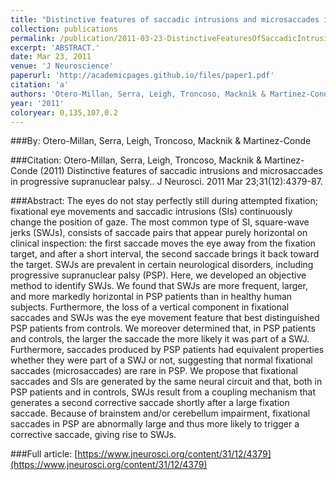 ```yaml
---
title: "Distinctive features of saccadic intrusions and microsaccades in progressive supranuclear palsy."
collection: publications
permalink: /publication/2011-03-23-DistinctiveFeaturesOfSaccadicIntrusionsAndMicrosaccadesInProgre
excerpt: 'ABSTRACT.'
date: Mar 23, 2011
venue: 'J Neuroscience'
paperurl: 'http://academicpages.github.io/files/paper1.pdf'
citation: 'a'
authors: 'Otero-Millan, Serra, Leigh, Troncoso, Macknik & Martinez-Conde'
year: '2011'
coloryear: 0,135,107,0.2
---
```


###By: 
Otero-Millan, Serra, Leigh, Troncoso, Macknik & Martinez-Conde

###Citation: 
Otero-Millan, Serra, Leigh, Troncoso, Macknik & Martinez-Conde (2011) Distinctive features of saccadic intrusions and microsaccades in progressive supranuclear palsy.. J Neurosci. 2011 Mar 23;31(12):4379-87. 

###Abstract: 
The eyes do not stay perfectly still during attempted fixation; fixational eye movements and saccadic intrusions (SIs) continuously change the position of gaze. The most common type of SI, square-wave jerks (SWJs), consists of saccade pairs that appear purely horizontal on clinical inspection: the first saccade moves the eye away from the fixation target, and after a short interval, the second saccade brings it back toward the target. SWJs are prevalent in certain neurological disorders, including progressive supranuclear palsy (PSP). Here, we developed an objective method to identify SWJs. We found that SWJs are more frequent, larger, and more markedly horizontal in PSP patients than in healthy human subjects. Furthermore, the loss of a vertical component in fixational saccades and SWJs was the eye movement feature that best distinguished PSP patients from controls. We moreover determined that, in PSP patients and controls, the larger the saccade the more likely it was part of a SWJ. Furthermore, saccades produced by PSP patients had equivalent properties whether they were part of a SWJ or not, suggesting that normal fixational saccades (microsaccades) are rare in PSP. We propose that fixational saccades and SIs are generated by the same neural circuit and that, both in PSP patients and in controls, SWJs result from a coupling mechanism that generates a second corrective saccade shortly after a large fixation saccade. Because of brainstem and/or cerebellum impairment, fixational saccades in PSP are abnormally large and thus more likely to trigger a corrective saccade, giving rise to SWJs.

###Full article: 
[https://www.jneurosci.org/content/31/12/4379](https://www.jneurosci.org/content/31/12/4379)
